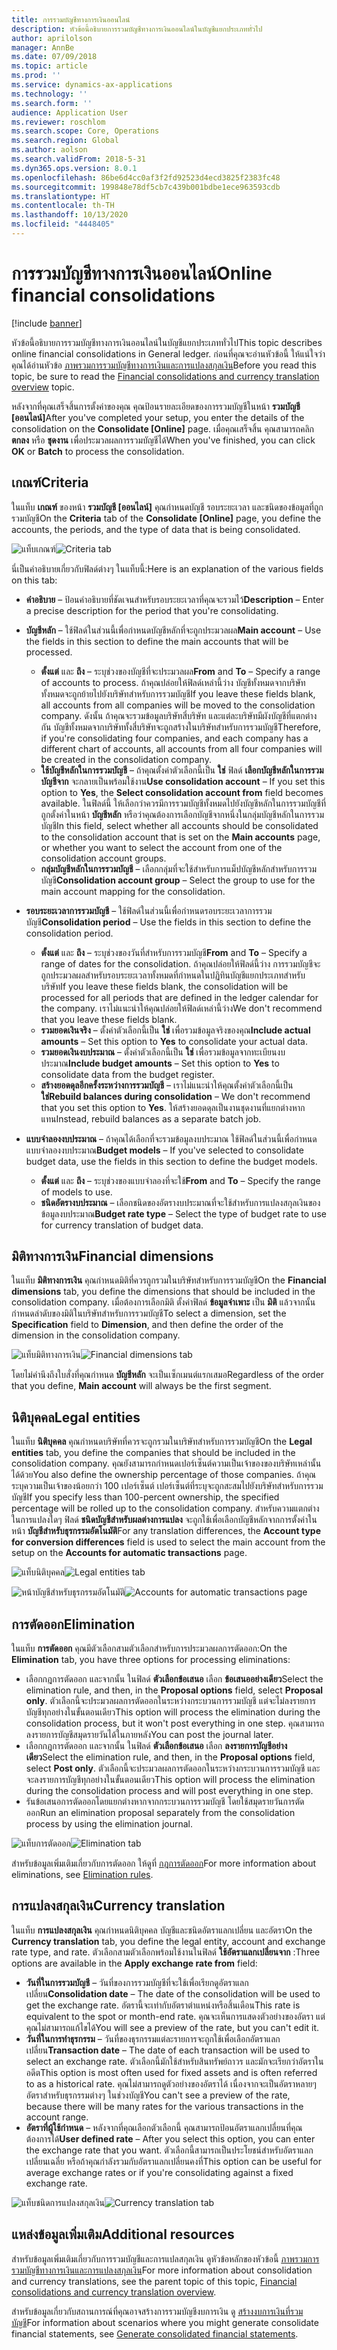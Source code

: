 ```yaml
---
title: การรวมบัญชีทางการเงินออนไลน์
description: หัวข้อนี้อธิบายการรวมบัญชีทางการเงินออนไลน์ในบัญชีแยกประเภททั่วไป
author: aprilolson
manager: AnnBe
ms.date: 07/09/2018
ms.topic: article
ms.prod: ''
ms.service: dynamics-ax-applications
ms.technology: ''
ms.search.form: ''
audience: Application User
ms.reviewer: roschlom
ms.search.scope: Core, Operations
ms.search.region: Global
ms.author: aolson
ms.search.validFrom: 2018-5-31
ms.dyn365.ops.version: 8.0.1
ms.openlocfilehash: 86be6d4cc0af3f2fd92523d4ecd3825f2383fc48
ms.sourcegitcommit: 199848e78df5cb7c439b001bdbe1ece963593cdb
ms.translationtype: HT
ms.contentlocale: th-TH
ms.lasthandoff: 10/13/2020
ms.locfileid: "4448405"
---
```

# <a name="online-financial-consolidations"></a><span data-ttu-id="80089-103">การรวมบัญชีทางการเงินออนไลน์</span><span class="sxs-lookup"><span data-stu-id="80089-103">Online financial consolidations</span></span>

[!include [banner](../includes/banner.md)]

<span data-ttu-id="80089-104">หัวข้อนี้อธิบายการรวมบัญชีทางการเงินออนไลน์ในบัญชีแยกประเภททั่วไป</span><span class="sxs-lookup"><span data-stu-id="80089-104">This topic describes online financial consolidations in General ledger.</span></span> <span data-ttu-id="80089-105">ก่อนที่คุณจะอ่านหัวข้อนี้ ให้แน่ใจว่าคุณได้อ่านหัวข้อ [ภาพรวมการรวมบัญชีทางการเงินและการแปลงสกุลเงิน](financial-consolidations-currency-translation.md)</span><span class="sxs-lookup"><span data-stu-id="80089-105">Before you read this topic, be sure to read the [Financial consolidations and currency translation overview](financial-consolidations-currency-translation.md) topic.</span></span>

<span data-ttu-id="80089-106">หลังจากที่คุณเสร็จสิ้นการตั้งค่าของคุณ คุณป้อนรายละเอียดของการรวมบัญชีในหน้า **รวมบัญชี [ออนไลน์]**</span><span class="sxs-lookup"><span data-stu-id="80089-106">After you've completed your setup, you enter the details of the consolidation on the **Consolidate [Online]** page.</span></span> <span data-ttu-id="80089-107">เมื่อคุณเสร็จสิ้น คุณสามารถคลิก **ตกลง** หรือ **ชุดงาน** เพื่อประมวลผลการรวมบัญชีได้</span><span class="sxs-lookup"><span data-stu-id="80089-107">When you've finished, you can click **OK** or **Batch** to process the consolidation.</span></span>

## <a name="criteria"></a><span data-ttu-id="80089-108">เกณฑ์</span><span class="sxs-lookup"><span data-stu-id="80089-108">Criteria</span></span>
<span data-ttu-id="80089-109">ในแท็บ **เกณฑ์** ของหน้า **รวมบัญชี [ออนไลน์]** คุณกำหนดบัญชี รอบระยะเวลา และชนิดของข้อมูลที่ถูกรวมบัญชี</span><span class="sxs-lookup"><span data-stu-id="80089-109">On the **Criteria** tab of the **Consolidate [Online]** page, you define the accounts, the periods, and the type of data that is being consolidated.</span></span>

<span data-ttu-id="80089-110">![แท็บเกณฑ์](./media/criteria-consolidate-online.png "แท็บเกณฑ์")</span><span class="sxs-lookup"><span data-stu-id="80089-110">![Criteria tab](./media/criteria-consolidate-online.png "Criteria tab")</span></span>

<span data-ttu-id="80089-111">นี่เป็นคำอธิบายเกี่ยวกับฟิลด์ต่างๆ ในแท็บนี้:</span><span class="sxs-lookup"><span data-stu-id="80089-111">Here is an explanation of the various fields on this tab:</span></span>

- <span data-ttu-id="80089-112">**คำอธิบาย** – ป้อนคำอธิบายที่ชัดเจนสำหรับรอบระยะเวลาที่คุณจะรวมไว้</span><span class="sxs-lookup"><span data-stu-id="80089-112">**Description** – Enter a precise description for the period that you're consolidating.</span></span>
- <span data-ttu-id="80089-113">**บัญชีหลัก** – ใช้ฟิลด์ในส่วนนี้เพื่อกำหนดบัญชีหลักที่จะถูกประมวลผล</span><span class="sxs-lookup"><span data-stu-id="80089-113">**Main account** – Use the fields in this section to define the main accounts that will be processed.</span></span>

    - <span data-ttu-id="80089-114">**ตั้งแต่** และ **ถึง** – ระบุช่วงของบัญชีที่จะประมวลผล</span><span class="sxs-lookup"><span data-stu-id="80089-114">**From** and **To** – Specify a range of accounts to process.</span></span> <span data-ttu-id="80089-115">ถ้าคุณปล่อยให้ฟิลด์เหล่านี้ว่าง บัญชีทั้งหมดจากบริษัททั้งหมดจะถูกย้ายไปยังบริษัทสำหรับการรวมบัญชี</span><span class="sxs-lookup"><span data-stu-id="80089-115">If you leave these fields blank, all accounts from all companies will be moved to the consolidation company.</span></span> <span data-ttu-id="80089-116">ดังนั้น ถ้าคุณจะรวมข้อมูลบริษัทสี่บริษัท และแต่ละบริษัทมีผังบัญชีที่แตกต่างกัน บัญชีทั้งหมดจากบริษัททั้งสี่บริษัทจะถูกสร้างในบริษัทสำหรับการรวมบัญชี</span><span class="sxs-lookup"><span data-stu-id="80089-116">Therefore, if you're consolidating four companies, and each company has a different chart of accounts, all accounts from all four companies will be created in the consolidation company.</span></span>
    - <span data-ttu-id="80089-117">**ใช้บัญชีหลักในการรวมบัญชี** – ถ้าคุณตั้งค่าตัวเลือกนี้เป็น **ใช่** ฟิลด์ **เลือกบัญชีหลักในการรวมบัญชีจาก** จะกลายเป็นพร้อมใช้งาน</span><span class="sxs-lookup"><span data-stu-id="80089-117">**Use consolidation account** – If you set this option to **Yes**, the **Select consolidation account from** field becomes available.</span></span> <span data-ttu-id="80089-118">ในฟิลด์นี้ ให้เลือกว่าควรมีการรวมบัญชีทั้งหมดไปยังบัญชีหลักในการรวมบัญชีที่ถูกตั้งค่าในหน้า **บัญชีหลัก** หรือว่าคุณต้องการเลือกบัญชีจากหนึ่งในกลุ่มบัญชีหลักในการรวมบัญชี</span><span class="sxs-lookup"><span data-stu-id="80089-118">In this field, select whether all accounts should be consolidated to the consolidation account that is set on the **Main accounts** page, or whether you want to select the account from one of the consolidation account groups.</span></span>
    - <span data-ttu-id="80089-119">**กลุ่มบัญชีหลักในการรวมบัญชี** – เลือกกลุ่มที่จะใช้สำหรับการแม็ปบัญชีหลักสำหรับการรวมบัญชี</span><span class="sxs-lookup"><span data-stu-id="80089-119">**Consolidation account group** – Select the group to use for the main account mapping for the consolidation.</span></span>

- <span data-ttu-id="80089-120">**รอบระยะเวลาการรวมบัญชี** – ใช้ฟิลด์ในส่วนนี้เพื่อกำหนดรอบระยะเวลาการรวมบัญชี</span><span class="sxs-lookup"><span data-stu-id="80089-120">**Consolidation period** – Use the fields in this section to define the consolidation period.</span></span>

    - <span data-ttu-id="80089-121">**ตั้งแต่** และ **ถึง** – ระบุช่วงของวันที่สำหรับการรวมบัญชี</span><span class="sxs-lookup"><span data-stu-id="80089-121">**From** and **To** – Specify a range of dates for the consolidation.</span></span> <span data-ttu-id="80089-122">ถ้าคุณปล่อยให้ฟิลด์นี้ว่าง การรวมบัญชีจะถูกประมวลผลสำหรับรอบระยะเวลาทั้งหมดที่กำหนดในปฏิทินบัญชีแยกประเภทสำหรับบริษัท</span><span class="sxs-lookup"><span data-stu-id="80089-122">If you leave these fields blank, the consolidation will be processed for all periods that are defined in the ledger calendar for the company.</span></span> <span data-ttu-id="80089-123">เราไม่แนะนำให้คุณปล่อยให้ฟิลด์เหล่านี้ว่าง</span><span class="sxs-lookup"><span data-stu-id="80089-123">We don't recommend that you leave these fields blank.</span></span>
    - <span data-ttu-id="80089-124">**รวมยอดเงินจริง** – ตั้งค่าตัวเลือกนี้เป็น **ใช่** เพื่อรวมข้อมูลจริงของคุณ</span><span class="sxs-lookup"><span data-stu-id="80089-124">**Include actual amounts** – Set this option to **Yes** to consolidate your actual data.</span></span>
    - <span data-ttu-id="80089-125">**รวมยอดเงินงบประมาณ** – ตั้งค่าตัวเลือกนี้เป็น **ใช่** เพื่อรวมข้อมูลจากทะเบียนงบประมาณ</span><span class="sxs-lookup"><span data-stu-id="80089-125">**Include budget amounts** – Set this option to **Yes** to consolidate data from the budget register.</span></span>
    - <span data-ttu-id="80089-126">**สร้างยอดดุลอีกครั้งระหว่างการรวมบัญชี** – เราไม่แนะนำให้คุณตั้งค่าตัวเลือกนี้เป็น **ใช่**</span><span class="sxs-lookup"><span data-stu-id="80089-126">**Rebuild balances during consolidation** – We don't recommend that you set this option to **Yes**.</span></span> <span data-ttu-id="80089-127">ให้สร้างยอดดุลเป็นงานชุดงานที่แยกต่างหากแทน</span><span class="sxs-lookup"><span data-stu-id="80089-127">Instead, rebuild balances as a separate batch job.</span></span>

- <span data-ttu-id="80089-128">**แบบจำลองงบประมาณ** – ถ้าคุณได้เลือกที่จะรวมข้อมูลงบประมาณ ใช้ฟิลด์ในส่วนนี้เพื่อกำหนดแบบจำลองงบประมาณ</span><span class="sxs-lookup"><span data-stu-id="80089-128">**Budget models** – If you've selected to consolidate budget data, use the fields in this section to define the budget models.</span></span>

    - <span data-ttu-id="80089-129">**ตั้งแต่** และ **ถึง** – ระบุช่วงของแบบจำลองที่จะใช้</span><span class="sxs-lookup"><span data-stu-id="80089-129">**From** and **To** – Specify the range of models to use.</span></span>
    - <span data-ttu-id="80089-130">**ชนิดอัตรางบประมาณ** – เลือกชนิดของอัตรางบประมาณที่จะใช้สำหรับการแปลงสกุลเงินของข้อมูลงบประมาณ</span><span class="sxs-lookup"><span data-stu-id="80089-130">**Budget rate type** – Select the type of budget rate to use for currency translation of budget data.</span></span>

## <a name="financial-dimensions"></a><span data-ttu-id="80089-131">มิติทางการเงิน</span><span class="sxs-lookup"><span data-stu-id="80089-131">Financial dimensions</span></span>
<span data-ttu-id="80089-132">ในแท็บ **มิติทางการเงิน** คุณกำหนดมิติที่ควรถูกรวมในบริษัทสำหรับการรวมบัญชี</span><span class="sxs-lookup"><span data-stu-id="80089-132">On the **Financial dimensions** tab, you define the dimensions that should be included in the consolidation company.</span></span> <span data-ttu-id="80089-133">เมื่อต้องการเลือกมิติ ตั้งค่าฟิลด์ **ข้อมูลจำเพาะ** เป็น **มิติ** แล้วจากนั้น กำหนดลำดับของมิติในบริษัทสำหรับการรวมบัญชี</span><span class="sxs-lookup"><span data-stu-id="80089-133">To select a dimension, set the **Specification** field to **Dimension**, and then define the order of the dimension in the consolidation company.</span></span>

<span data-ttu-id="80089-134">![แท็บมิติทางการเงิน](./media/financial-dimensions-cons.png "แท็บมิติทางการเงิน")</span><span class="sxs-lookup"><span data-stu-id="80089-134">![Financial dimensions tab](./media/financial-dimensions-cons.png "Financial dimensions tab")</span></span>

<span data-ttu-id="80089-135">โดยไม่คำนึงถึงใบสั่งที่คุณกำหนด **บัญชีหลัก** จะเป็นเซ็กเมนต์แรกเสมอ</span><span class="sxs-lookup"><span data-stu-id="80089-135">Regardless of the order that you define, **Main account** will always be the first segment.</span></span>

## <a name="legal-entities"></a><span data-ttu-id="80089-136">นิติบุคคล</span><span class="sxs-lookup"><span data-stu-id="80089-136">Legal entities</span></span>
<span data-ttu-id="80089-137">ในแท็บ **นิติบุคคล** คุณกำหนดบริษัทที่ควรจะถูกรวมในบริษัทสำหรับการรวมบัญชี</span><span class="sxs-lookup"><span data-stu-id="80089-137">On the **Legal entities** tab, you define the companies that should be included in the consolidation company.</span></span> <span data-ttu-id="80089-138">คุณยังสามารถกำหนดเปอร์เซ็นต์ความเป็นเจ้าของของบริษัทเหล่านั้นได้ด้วย</span><span class="sxs-lookup"><span data-stu-id="80089-138">You also define the ownership percentage of those companies.</span></span> <span data-ttu-id="80089-139">ถ้าคุณระบุความเป็นเจ้าของน้อยกว่า 100 เปอร์เซ็นต์ เปอร์เซ็นต์ที่ระบุจะถูกสะสมไปยังบริษัทสำหรับการรวมบัญชี</span><span class="sxs-lookup"><span data-stu-id="80089-139">If you specify less than 100-percent ownership, the specified percentage will be rolled up to the consolidation company.</span></span> <span data-ttu-id="80089-140">สำหรับความแตกต่างในการแปลงใดๆ ฟิลด์ **ชนิดบัญชีสำหรับผลต่างการแปลง** จะถูกใช้เพื่อเลือกบัญชีหลักจากการตั้งค่าในหน้า **บัญชีสำหรับธุรกรรมอัตโนมัติ**</span><span class="sxs-lookup"><span data-stu-id="80089-140">For any translation differences, the **Account type for conversion differences** field is used to select the main account from the setup on the **Accounts for automatic transactions** page.</span></span>

<span data-ttu-id="80089-141">![แท็บนิติบุคคล](./media/legal-entities-cons.png "แท็บนิติบุคคล")</span><span class="sxs-lookup"><span data-stu-id="80089-141">![Legal entities tab](./media/legal-entities-cons.png "Legal entities tab")</span></span>

<span data-ttu-id="80089-142">![หน้าบัญชีสำหรับธุรกรรมอัตโนมัติ](./media/accounts-for-automatic-cons.png "หน้าบัญชีสำหรับธุรกรรมอัตโนมัติ")</span><span class="sxs-lookup"><span data-stu-id="80089-142">![Accounts for automatic transactions page](./media/accounts-for-automatic-cons.png "Accounts for automatic transactions page")</span></span>

## <a name="elimination"></a><span data-ttu-id="80089-143">การตัดออก</span><span class="sxs-lookup"><span data-stu-id="80089-143">Elimination</span></span>
<span data-ttu-id="80089-144">ในแท็บ **การตัดออก** คุณมีตัวเลือกสามตัวเลือกสำหรับการประมวลผลการตัดออก:</span><span class="sxs-lookup"><span data-stu-id="80089-144">On the **Elimination** tab, you have three options for processing eliminations:</span></span>

- <span data-ttu-id="80089-145">เลือกกฎการตัดออก และจากนั้น ในฟิลด์ **ตัวเลือกข้อเสนอ** เลือก **ข้อเสนออย่างเดียว**</span><span class="sxs-lookup"><span data-stu-id="80089-145">Select the elimination rule, and then, in the **Proposal options** field, select **Proposal only**.</span></span> <span data-ttu-id="80089-146">ตัวเลือกนี้จะประมวลผลการตัดออกในระหว่างกระบวนการรวมบัญชี แต่จะไม่ลงรายการบัญชีทุกอย่างในขั้นตอนเดียว</span><span class="sxs-lookup"><span data-stu-id="80089-146">This option will process the elimination during the consolidation process, but it won't post everything in one step.</span></span> <span data-ttu-id="80089-147">คุณสามารถลงรายการบัญชีสมุดรายวันได้ในภายหลัง</span><span class="sxs-lookup"><span data-stu-id="80089-147">You can post the journal later.</span></span>
- <span data-ttu-id="80089-148">เลือกกฎการตัดออก และจากนั้น ในฟิลด์ **ตัวเลือกข้อเสนอ** เลือก **ลงรายการบัญชีอย่างเดียว**</span><span class="sxs-lookup"><span data-stu-id="80089-148">Select the elimination rule, and then, in the **Proposal options** field, select **Post only**.</span></span> <span data-ttu-id="80089-149">ตัวเลือกนี้จะประมวลผลการตัดออกในระหว่างกระบวนการรวมบัญชี และจะลงรายการบัญชีทุกอย่างในขั้นตอนเดียว</span><span class="sxs-lookup"><span data-stu-id="80089-149">This option will process the elimination during the consolidation process and will post everything in one step.</span></span>
- <span data-ttu-id="80089-150">รันข้อเสนอการตัดออกโดยแยกต่างหากจากกระบวนการรวมบัญชี โดยใช้สมุดรายวันการตัดออก</span><span class="sxs-lookup"><span data-stu-id="80089-150">Run an elimination proposal separately from the consolidation process by using the elimination journal.</span></span>

<span data-ttu-id="80089-151">![แท็บการตัดออก](./media/elimination-cons-onl.png "แท็บการตัดออก")</span><span class="sxs-lookup"><span data-stu-id="80089-151">![Elimination tab](./media/elimination-cons-onl.png "Elimination tab")</span></span>

<span data-ttu-id="80089-152">สำหรับข้อมูลเพิ่มเติมเกี่ยวกับการตัดออก ให้ดูที่ [กฎการตัดออก](./elimination-rules.md)</span><span class="sxs-lookup"><span data-stu-id="80089-152">For more information about eliminations, see [Elimination rules](./elimination-rules.md).</span></span>

## <a name="currency-translation"></a><span data-ttu-id="80089-153">การแปลงสกุลเงิน</span><span class="sxs-lookup"><span data-stu-id="80089-153">Currency translation</span></span>
<span data-ttu-id="80089-154">ในแท็บ **การแปลงสกุลเงิน** คุณกำหนดนิติบุคคล บัญชีและชนิดอัตราแลกเปลี่ยน และอัตรา</span><span class="sxs-lookup"><span data-stu-id="80089-154">On the **Currency translation** tab, you define the legal entity, account and exchange rate type, and rate.</span></span> <span data-ttu-id="80089-155">ตัวเลือกสามตัวเลือกพร้อมใช้งานในฟิลด์ **ใช้อัตราแลกเปลี่ยนจาก** :</span><span class="sxs-lookup"><span data-stu-id="80089-155">Three options are available in the **Apply exchange rate from** field:</span></span>

- <span data-ttu-id="80089-156">**วันที่ในการรวมบัญชี** – วันที่ของการรวมบัญชีที่จะใช้เพื่อเรียกดูอัตราแลกเปลี่ยน</span><span class="sxs-lookup"><span data-stu-id="80089-156">**Consolidation date** – The date of the consolidation will be used to get the exchange rate.</span></span> <span data-ttu-id="80089-157">อัตรานี้จะเท่ากับอัตราตำแหน่งหรือสิ้นเดือน</span><span class="sxs-lookup"><span data-stu-id="80089-157">This rate is equivalent to the spot or month-end rate.</span></span> <span data-ttu-id="80089-158">คุณจะเห็นการแสดงตัวอย่างของอัตรา แต่คุณไม่สามารถแก้ไขได้</span><span class="sxs-lookup"><span data-stu-id="80089-158">You will see a preview of the rate, but you can't edit it.</span></span>
- <span data-ttu-id="80089-159">**วันที่ในการทำธุรกรรม** – วันที่ของธุรกรรมแต่ละรายการจะถูกใช้เพื่อเลือกอัตราแลกเปลี่ยน</span><span class="sxs-lookup"><span data-stu-id="80089-159">**Transaction date** – The date of each transaction will be used to select an exchange rate.</span></span> <span data-ttu-id="80089-160">ตัวเลือกนี้มักใช้สำหรับสินทรัพย์ถาวร และมักจะเรียกว่าอัตราในอดีต</span><span class="sxs-lookup"><span data-stu-id="80089-160">This option is most often used for fixed assets and is often referred to as a historical rate.</span></span> <span data-ttu-id="80089-161">คุณไม่สามารถดูตัวอย่างของอัตราได้ เนื่องจากจะเป็นอัตราหลายๆ อัตราสำหรับธุรกรรมต่างๆ ในช่วงบัญชี</span><span class="sxs-lookup"><span data-stu-id="80089-161">You can't see a preview of the rate, because there will be many rates for the various transactions in the account range.</span></span>
- <span data-ttu-id="80089-162">**อัตราที่ผู้ใช้กำหนด** – หลังจากที่คุณเลือกตัวเลือกนี้ คุณสามารถป้อนอัตราแลกเปลี่ยนที่คุณต้องการได้</span><span class="sxs-lookup"><span data-stu-id="80089-162">**User defined rate** – After you select this option, you can enter the exchange rate that you want.</span></span> <span data-ttu-id="80089-163">ตัวเลือกนี้สามารถเป็นประโยชน์สำหรับอัตราแลกเปลี่ยนเฉลี่ย หรือถ้าคุณกำลังรวมกับอัตราแลกเปลี่ยนคงที่</span><span class="sxs-lookup"><span data-stu-id="80089-163">This option can be useful for average exchange rates or if you're consolidating against a fixed exchange rate.</span></span>

<span data-ttu-id="80089-164">![แท็บชนิดการแปลงสกุลเงิน](./media/currency-translation-cons-online.png "แท็บชนิดการแปลงสกุลเงิน")</span><span class="sxs-lookup"><span data-stu-id="80089-164">![Currency translation tab](./media/currency-translation-cons-online.png "Currency translation tab")</span></span>

## <a name="additional-resources"></a><span data-ttu-id="80089-165">แหล่งข้อมูลเพิ่มเติม</span><span class="sxs-lookup"><span data-stu-id="80089-165">Additional resources</span></span>

<span data-ttu-id="80089-166">สำหรับข้อมูลเพิ่มเติมเกี่ยวกับการรวมบัญชีและการแปลสกุลเงิน ดูหัวข้อหลักของหัวข้อนี้ [ภาพรวมการรวมบัญชีทางการเงินและการแปลงสกุลเงิน](./financial-consolidations-currency-translation.md)</span><span class="sxs-lookup"><span data-stu-id="80089-166">For more information about consolidation and currency translations, see the parent topic of this topic, [Financial consolidations and currency translation overview](./financial-consolidations-currency-translation.md).</span></span>

<span data-ttu-id="80089-167">สำหรับข้อมูลเกี่ยวกับสถานการณ์ที่คุณอาจสร้างการรวมบัญชีงบการเงิน ดู [สร้างงบการเงินที่รวมบัญชี](./generating-consolidated-financial-statements.md)</span><span class="sxs-lookup"><span data-stu-id="80089-167">For information about scenarios where you might generate consolidate financial statements, see [Generate consolidated financial statements](./generating-consolidated-financial-statements.md).</span></span>
